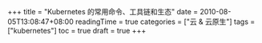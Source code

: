 +++
title = "Kubernetes 的常用命令、工具链和生态"
date = 2010-08-05T13:08:47+08:00
readingTime = true
categories = ["云 & 云原生"]
tags = ["kubernetes"]
toc = true
draft = true
+++



<!--more-->